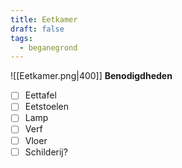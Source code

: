 ```yaml
---
title: Eetkamer
draft: false
tags:
  - beganegrond
---
```

![[Eetkamer.png|400]]
**Benodigdheden**
- [ ] Eettafel
- [ ] Eetstoelen
- [ ] Lamp
- [ ] Verf
- [ ] Vloer
- [ ] Schilderij?